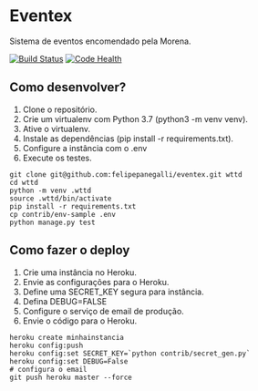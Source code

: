 # Eventex
Sistema de eventos encomendado pela Morena.

[![Build Status](https://travis-ci.org/felipepanegalli/eventex.svg?branch=master)](https://travis-ci.org/felipepanegalli/eventex)
[![Code Health](https://landscape.io/github/felipepanegalli/eventex/master/landscape.svg?style=flat)](https://landscape.io/github/felipepanegalli/eventex/master)

## Como desenvolver?

1. Clone o repositório.
2. Crie um virtualenv com Python 3.7 (python3 -m venv venv).
3. Ative o virtualenv.
4. Instale as dependências (pip install -r requirements.txt).
5. Configure a instância com o .env
6. Execute os testes.

```console
git clone git@github.com:felipepanegalli/eventex.git wttd
cd wttd
python -m venv .wttd
source .wttd/bin/activate
pip install -r requirements.txt
cp contrib/env-sample .env
python manage.py test
```

## Como fazer o deploy

1. Crie uma instância no Heroku.
2. Envie as configurações para o Heroku.
3. Define uma SECRET_KEY segura para instância.
4. Defina DEBUG=FALSE
5. Configure o serviço de email de produção.
6. Envie o código para o Heroku.

```console
heroku create minhainstancia
heroku config:push
heroku config:set SECRET_KEY=`python contrib/secret_gen.py`
heroku config:set DEBUG=False
# configura o email
git push heroku master --force
```